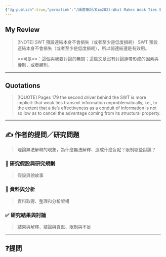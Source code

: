 ```yaml
---
{"dg-publish":true,"permalink":"/讀書筆記/Kim2023-What Makes Weak Ties Strong/SWT 預設連結本身不會損失/","tags":["李樹論文"],"noteIcon":"3","created":"2025-06-02T20:10:01.000+08:00","updated":"2025-06-10T19:35:02.262+08:00"}
---
```











## My Review



> [!NOTE]  SWT 預設連結本身不會損失（或者至少是低度損耗）
>SWT 預設連結本身不會損失（或者至少是低度損耗），所以弱連結還是有效用。
>
>==可是==：這個與我要討論的無關；這篇文章沒有討論連帶形成的因素與機制，或者類別。

---


## Quotations

> [!QUOTE] Pages  179
> the second driver behind the SWT is more implicit: that weak ties transmit information unproblematically, i.e., to the extent that a tie’s effectiveness as a conduit of information is not so low as to cancel the advantage coming from its structural property.



---

## ✍️ 作者的提問／研究問題

> 理論無法解釋的現象，為什麼無法解釋、造成什麼盲點？限制哪些討論？


### 🎯 研究假設與研究規劃
> 假設與說故事


### 🔢 資料與分析
> 資料取得、整理和分析架構


### ✅ 研究結果與討論
> 結果與解釋、結論與貢獻、限制與不足


---
## ❓提問

















